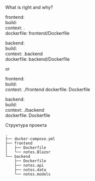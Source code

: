 What is right and why?

frontend:  
  build:  
    context: .  
    dockerfile: frontend/Dockerfile

backend:  
  build:  
    context: .backend  
    dockerfile: backend/Dockerfile

or

frontend:  
  build:  
    context: ./frontend
    dockerfile: Dockerfile

backend:  
  build:  
    context: ./backend  
    dockerfile: Dockerfile

Структура проекта
```
.
├── docker-compose.yml
├── frontend
│   ├── Dockerfile
│   └── notes.Blazor
└── backend
    ├── Dockerfile
    ├── notes.api
    ├── notes.data
    └── notes.models

```
